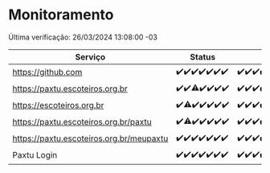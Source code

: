 # Monitoramento

Última verificação: 26/03/2024 13:08:00 -03

|Serviço|Status|Últimas 24h|
|---|---|---|
|https://github.com|<span title="2024-03-19: OK=24">✔️</span><span title="2024-03-20: OK=24">✔️</span><span title="2024-03-21: OK=24">✔️</span><span title="2024-03-22: OK=24">✔️</span><span title="2024-03-23: OK=24">✔️</span><span title="2024-03-24: OK=24">✔️</span><span title="2024-03-25: OK=16">✔️</span>|<span title="25/03/2024 13:08:00 -03 : 200">✔️</span><span title="25/03/2024 14:06:00 -03 : 200">✔️</span><span title="25/03/2024 15:08:00 -03 : 200">✔️</span><span title="25/03/2024 16:05:00 -03 : 200">✔️</span><span title="25/03/2024 17:07:00 -03 : 200">✔️</span><span title="25/03/2024 18:04:00 -03 : 200">✔️</span><span title="25/03/2024 19:06:00 -03 : 200">✔️</span><span title="25/03/2024 20:05:00 -03 : 200">✔️</span><span title="25/03/2024 21:29:00 -03 : 200">✔️</span><span title="25/03/2024 22:39:00 -03 : 200">✔️</span><span title="25/03/2024 23:13:00 -03 : 200">✔️</span><span title="26/03/2024 00:06:00 -03 : 200">✔️</span><span title="26/03/2024 01:07:00 -03 : 200">✔️</span><span title="26/03/2024 02:06:00 -03 : 200">✔️</span><span title="26/03/2024 03:09:00 -03 : 200">✔️</span><span title="26/03/2024 04:05:00 -03 : 200">✔️</span><span title="26/03/2024 05:08:00 -03 : 200">✔️</span><span title="26/03/2024 06:06:00 -03 : 200">✔️</span><span title="26/03/2024 07:07:00 -03 : 200">✔️</span><span title="26/03/2024 08:06:00 -03 : 200">✔️</span><span title="26/03/2024 09:11:00 -03 : 200">✔️</span><span title="26/03/2024 10:06:00 -03 : 200">✔️</span><span title="26/03/2024 11:05:00 -03 : 200">✔️</span><span title="26/03/2024 12:06:00 -03 : 200">✔️</span><span title="26/03/2024 13:08:00 -03 : 200">✔️</span>|
|https://paxtu.escoteiros.org.br|<span title="2024-03-19: OK=24">✔️</span><span title="2024-03-20: OK=24">✔️</span><span title="2024-03-21: OK=23, Falhas=1">⚠️</span><span title="2024-03-22: OK=24">✔️</span><span title="2024-03-23: OK=24">✔️</span><span title="2024-03-24: OK=24">✔️</span><span title="2024-03-25: OK=16">✔️</span>|<span title="25/03/2024 13:08:00 -03 : 200">✔️</span><span title="25/03/2024 14:06:00 -03 : 200">✔️</span><span title="25/03/2024 15:08:00 -03 : 200">✔️</span><span title="25/03/2024 16:05:00 -03 : 200">✔️</span><span title="25/03/2024 17:07:00 -03 : 200">✔️</span><span title="25/03/2024 18:04:00 -03 : 200">✔️</span><span title="25/03/2024 19:06:00 -03 : 200">✔️</span><span title="25/03/2024 20:05:00 -03 : 200">✔️</span><span title="25/03/2024 21:29:00 -03 : 200">✔️</span><span title="25/03/2024 22:39:00 -03 : 200">✔️</span><span title="25/03/2024 23:13:00 -03 : 200">✔️</span><span title="26/03/2024 00:06:00 -03 : 200">✔️</span><span title="26/03/2024 01:07:00 -03 : 200">✔️</span><span title="26/03/2024 02:06:00 -03 : 200">✔️</span><span title="26/03/2024 03:09:00 -03 : 200">✔️</span><span title="26/03/2024 04:05:00 -03 : 200">✔️</span><span title="26/03/2024 05:08:00 -03 : 200">✔️</span><span title="26/03/2024 06:06:00 -03 : 200">✔️</span><span title="26/03/2024 07:07:00 -03 : 200">✔️</span><span title="26/03/2024 08:06:00 -03 : 200">✔️</span><span title="26/03/2024 09:11:00 -03 : 200">✔️</span><span title="26/03/2024 10:06:00 -03 : 200">✔️</span><span title="26/03/2024 11:05:00 -03 : 200">✔️</span><span title="26/03/2024 12:06:00 -03 : 200">✔️</span><span title="26/03/2024 13:08:00 -03 : 200">✔️</span>|
|https://escoteiros.org.br|<span title="2024-03-19: OK=24">✔️</span><span title="2024-03-20: OK=22, Falhas=2">⚠️</span><span title="2024-03-21: OK=24">✔️</span><span title="2024-03-22: OK=24">✔️</span><span title="2024-03-23: OK=24">✔️</span><span title="2024-03-24: OK=24">✔️</span><span title="2024-03-25: OK=16">✔️</span>|<span title="25/03/2024 13:08:00 -03 : 200">✔️</span><span title="25/03/2024 14:06:00 -03 : 200">✔️</span><span title="25/03/2024 15:08:00 -03 : 200">✔️</span><span title="25/03/2024 16:05:00 -03 : 200">✔️</span><span title="25/03/2024 17:07:00 -03 : 200">✔️</span><span title="25/03/2024 18:04:00 -03 : 200">✔️</span><span title="25/03/2024 19:06:00 -03 : 200">✔️</span><span title="25/03/2024 20:05:00 -03 : 200">✔️</span><span title="25/03/2024 21:29:00 -03 : 200">✔️</span><span title="25/03/2024 22:39:00 -03 : 200">✔️</span><span title="25/03/2024 23:13:00 -03 : 200">✔️</span><span title="26/03/2024 00:06:00 -03 : 200">✔️</span><span title="26/03/2024 01:07:00 -03 : 200">✔️</span><span title="26/03/2024 02:06:00 -03 : 200">✔️</span><span title="26/03/2024 03:09:00 -03 : 200">✔️</span><span title="26/03/2024 04:05:00 -03 : 200">✔️</span><span title="26/03/2024 05:08:00 -03 : 200">✔️</span><span title="26/03/2024 06:06:00 -03 : 200">✔️</span><span title="26/03/2024 07:07:00 -03 : 200">✔️</span><span title="26/03/2024 08:06:00 -03 : 200">✔️</span><span title="26/03/2024 09:11:00 -03 : 200">✔️</span><span title="26/03/2024 10:06:00 -03 : 200">✔️</span><span title="26/03/2024 11:05:00 -03 : 200">✔️</span><span title="26/03/2024 12:06:00 -03 : 200">✔️</span><span title="26/03/2024 13:08:00 -03 : 200">✔️</span>|
|https://paxtu.escoteiros.org.br/paxtu|<span title="2024-03-19: OK=24">✔️</span><span title="2024-03-20: OK=23, Falhas=1">⚠️</span><span title="2024-03-21: OK=24">✔️</span><span title="2024-03-22: OK=24">✔️</span><span title="2024-03-23: OK=24">✔️</span><span title="2024-03-24: OK=24">✔️</span><span title="2024-03-25: OK=16">✔️</span>|<span title="25/03/2024 13:08:00 -03 : 200">✔️</span><span title="25/03/2024 14:06:00 -03 : 200">✔️</span><span title="25/03/2024 15:08:00 -03 : 200">✔️</span><span title="25/03/2024 16:05:00 -03 : 200">✔️</span><span title="25/03/2024 17:07:00 -03 : 200">✔️</span><span title="25/03/2024 18:04:00 -03 : 200">✔️</span><span title="25/03/2024 19:06:00 -03 : 200">✔️</span><span title="25/03/2024 20:05:00 -03 : 200">✔️</span><span title="25/03/2024 21:29:00 -03 : 200">✔️</span><span title="25/03/2024 22:39:00 -03 : 200">✔️</span><span title="25/03/2024 23:13:00 -03 : 200">✔️</span><span title="26/03/2024 00:06:00 -03 : 200">✔️</span><span title="26/03/2024 01:07:00 -03 : 200">✔️</span><span title="26/03/2024 02:06:00 -03 : 200">✔️</span><span title="26/03/2024 03:09:00 -03 : 200">✔️</span><span title="26/03/2024 04:05:00 -03 : 200">✔️</span><span title="26/03/2024 05:08:00 -03 : 200">✔️</span><span title="26/03/2024 06:06:00 -03 : 200">✔️</span><span title="26/03/2024 07:07:00 -03 : 200">✔️</span><span title="26/03/2024 08:06:00 -03 : 200">✔️</span><span title="26/03/2024 09:11:00 -03 : 200">✔️</span><span title="26/03/2024 10:06:00 -03 : 200">✔️</span><span title="26/03/2024 11:05:00 -03 : 200">✔️</span><span title="26/03/2024 12:06:00 -03 : 200">✔️</span><span title="26/03/2024 13:08:00 -03 : 200">✔️</span>|
|https://paxtu.escoteiros.org.br/meupaxtu|<span title="2024-03-19: OK=24">✔️</span><span title="2024-03-20: OK=24">✔️</span><span title="2024-03-21: OK=24">✔️</span><span title="2024-03-22: OK=24">✔️</span><span title="2024-03-23: OK=24">✔️</span><span title="2024-03-24: OK=24">✔️</span><span title="2024-03-25: OK=16">✔️</span>|<span title="25/03/2024 13:08:00 -03 : 200">✔️</span><span title="25/03/2024 14:06:00 -03 : 200">✔️</span><span title="25/03/2024 15:08:00 -03 : 200">✔️</span><span title="25/03/2024 16:05:00 -03 : 200">✔️</span><span title="25/03/2024 17:07:00 -03 : 200">✔️</span><span title="25/03/2024 18:04:00 -03 : 200">✔️</span><span title="25/03/2024 19:06:00 -03 : 200">✔️</span><span title="25/03/2024 20:05:00 -03 : 200">✔️</span><span title="25/03/2024 21:29:00 -03 : 200">✔️</span><span title="25/03/2024 22:39:00 -03 : 200">✔️</span><span title="25/03/2024 23:13:00 -03 : 200">✔️</span><span title="26/03/2024 00:06:00 -03 : 200">✔️</span><span title="26/03/2024 01:07:00 -03 : 200">✔️</span><span title="26/03/2024 02:06:00 -03 : 200">✔️</span><span title="26/03/2024 03:09:00 -03 : 200">✔️</span><span title="26/03/2024 04:05:00 -03 : 200">✔️</span><span title="26/03/2024 05:08:00 -03 : 200">✔️</span><span title="26/03/2024 06:06:00 -03 : 200">✔️</span><span title="26/03/2024 07:07:00 -03 : 200">✔️</span><span title="26/03/2024 08:06:00 -03 : 200">✔️</span><span title="26/03/2024 09:11:00 -03 : 200">✔️</span><span title="26/03/2024 10:06:00 -03 : 200">✔️</span><span title="26/03/2024 11:05:00 -03 : 200">✔️</span><span title="26/03/2024 12:06:00 -03 : 200">✔️</span><span title="26/03/2024 13:08:00 -03 : 200">✔️</span>|
|Paxtu Login|<span title="2024-03-19: OK=24">✔️</span><span title="2024-03-20: OK=24">✔️</span><span title="2024-03-21: OK=24">✔️</span><span title="2024-03-22: OK=24">✔️</span><span title="2024-03-23: OK=24">✔️</span><span title="2024-03-24: OK=24">✔️</span><span title="2024-03-25: OK=16">✔️</span>|<span title="25/03/2024 13:08:00 -03 : 200">✔️</span><span title="25/03/2024 14:06:00 -03 : 200">✔️</span><span title="25/03/2024 15:08:00 -03 : 200">✔️</span><span title="25/03/2024 16:05:00 -03 : 200">✔️</span><span title="25/03/2024 17:07:00 -03 : 200">✔️</span><span title="25/03/2024 18:04:00 -03 : 200">✔️</span><span title="25/03/2024 19:06:00 -03 : 200">✔️</span><span title="25/03/2024 20:05:00 -03 : 200">✔️</span><span title="25/03/2024 21:29:00 -03 : 200">✔️</span><span title="25/03/2024 22:39:00 -03 : 200">✔️</span><span title="25/03/2024 23:13:00 -03 : 200">✔️</span><span title="26/03/2024 00:06:00 -03 : 200">✔️</span><span title="26/03/2024 01:07:00 -03 : 200">✔️</span><span title="26/03/2024 02:06:00 -03 : 200">✔️</span><span title="26/03/2024 03:09:00 -03 : 200">✔️</span><span title="26/03/2024 04:05:00 -03 : 200">✔️</span><span title="26/03/2024 05:08:00 -03 : 200">✔️</span><span title="26/03/2024 06:06:00 -03 : 200">✔️</span><span title="26/03/2024 07:07:00 -03 : 200">✔️</span><span title="26/03/2024 08:06:00 -03 : 200">✔️</span><span title="26/03/2024 09:11:00 -03 : 200">✔️</span><span title="26/03/2024 10:06:00 -03 : 200">✔️</span><span title="26/03/2024 11:05:00 -03 : 200">✔️</span><span title="26/03/2024 12:06:00 -03 : 200">✔️</span><span title="26/03/2024 13:08:00 -03 : 200">✔️</span>|
